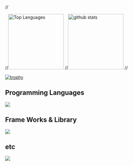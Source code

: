 //<p align="left" > 
  //<img height="180px" src="https://github-readme-stats.vercel.app/api/top-langs?username=Takuro-U&theme=aura&show_icons=true&langs_count=10&locale=en&layout=compact" alt="Top Languages" />
  //<img height="180px" alt="github stats" height="150px" src="https://github-readme-stats.vercel.app/api?username=Takuro-U&show_icons=true&theme=aura" />
//</p>

[![trophy](https://github-profile-trophy.vercel.app/?username=Takuro-U&theme=onedark)](https://github.com/ryo-ma/github-profile-trophy)

<h2>Programming Languages</h2>

![](https://skillicons.dev/icons?i=js,typescript,php,html,css,sass)<br>
<h2>Frame Works & Library</h2>

![](https://skillicons.dev/icons?i=react,vite,nodejs,express,laravel,tailwind,materialui)<br>
<h2>etc</h2>

![](https://skillicons.dev/icons?i=git,github,mysql,firebase,vscode,figma)<br>
